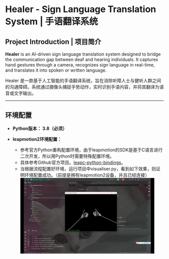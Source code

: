 # Healer - Sign Language Translation System | 手语翻译系统

##  Project Introduction | 项目简介

**Healer** is an AI-driven sign language translation system designed to bridge the communication gap between deaf and hearing individuals. It captures hand gestures through a camera, recognizes sign language in real-time, and translates it into spoken or written language.

Healer 是一款基于人工智能的手语翻译系统，旨在消除听障人士与健听人群之间的沟通障碍。系统通过摄像头捕捉手势动作，实时识别手语内容，并将其翻译为语音或文字输出。

---

##  环境配置


- **Python版本：  3.8（必须）**

- **leapmotion2环境配置：**  
  * 参考官方Python重构配置环境，由于leapmotion的SDK是基于C语言进行二次开发，所以用Python时需要特殊配置环境。
  * 具体参考Github官方项目。[leapc-python-bindings](https://github.com/ultraleap/leapc-python-bindings)。
  * 当根据流程配置好环境，运行项目中visualiser.py，看到如下效果，则证明环境配置成功。（前提是拥有leapmotion2设备，并且已经连接）</br>
  ![图片](/tests/video.gif "leapmotion2测试")


